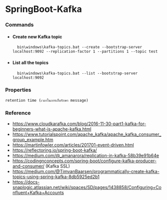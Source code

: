 # SpringBoot-Kafka


    
### Commands

- #### Create new Kafka topic

        bin\windows\kafka-topics.bat --create --bootstrap-server localhost:9092 --replication-factor 1 --partitions 1 --topic test

- #### List all the topics

        bin\windows\kafka-topics.bat --list --bootstrap-server localhost:9092
    
### Properties

    retention time (เวลาในการเก็บรักษา message)

### Reference

- https://www.cloudkarafka.com/blog/2016-11-30-part1-kafka-for-beginners-what-is-apache-kafka.html
- https://www.tutorialspoint.com/apache_kafka/apache_kafka_consumer_group_example.htm
- https://martinfowler.com/articles/201701-event-driven.html
- https://reflectoring.io/spring-boot-kafka/
- https://medium.com/@_amanarora/replication-in-kafka-58b39e91b64e
- https://codingnconcepts.com/spring-boot/configure-kafka-producer-and-consumer/ (Kafka SSL)
- https://medium.com/@TimvanBaarsen/programmatically-create-kafka-topics-using-spring-kafka-8db5925ed2b1
- https://docs-snaplogic.atlassian.net/wiki/spaces/SD/pages/1438858/Configuring+Confluent+Kafka+Accounts
